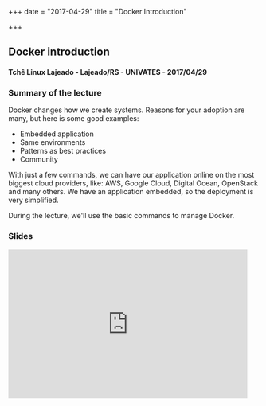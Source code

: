 +++
date = "2017-04-29"
title = "Docker Introduction"

+++

## Docker introduction
#### Tchê Linux Lajeado - Lajeado/RS - UNIVATES - 2017/04/29

### Summary of the lecture
Docker changes how we create systems. Reasons for your adoption are many, but here is some good examples:

* Embedded application
* Same environments
* Patterns as best practices
* Community

With just a few commands, we can have our application online on the most biggest cloud providers, like: AWS, Google Cloud, Digital Ocean, OpenStack and many others. We have an application embedded, so the deployment is very simplified.

During the lecture, we'll use the basic commands to manage Docker.

### Slides
<iframe src="https://docs.google.com/presentation/d/18EOq9hOQa7EaxNA8B9iWXEpPbnfERFvvenFQW7dJ1Kw/embed?start=false&loop=false&delayms=3000" frameborder="0" width="480" height="299" allowfullscreen="true" mozallowfullscreen="true" webkitallowfullscreen="true"></iframe>
